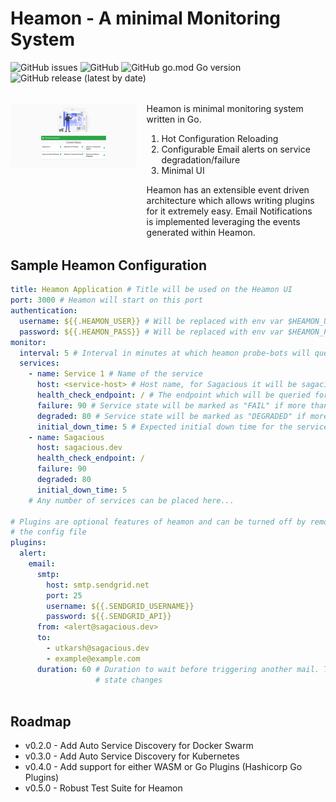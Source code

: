 # Heamon - A minimal Monitoring System

![GitHub issues](https://img.shields.io/github/issues/utkarsh-pro/heamon)
![GitHub](https://img.shields.io/github/license/utkarsh-pro/heamon)
![GitHub go.mod Go version](https://img.shields.io/github/go-mod/go-version/utkarsh-pro/heamon)
![GitHub release (latest by date)](https://img.shields.io/github/v/release/utkarsh-pro/heamon)

<div style="display:flex;margin: 2rem 0">
    <div style="max-width:40%">
        <img src="./docs/images/heamon_ui.png">
    </div>
    <div style="padding:0 1rem;">
        <div>Heamon is minimal monitoring system written in Go.</div>
        <ol>
            <li>Hot Configuration Reloading</li>
            <li>Configurable Email alerts on service degradation/failure</li>
            <li>Minimal UI</li>
        </ol>
        <div>
            Heamon has an extensible event driven architecture which allows writing plugins for it extremely easy. Email Notifications is implemented leveraging the events generated within Heamon.
        </div>
    </div>
</div>

## Sample Heamon Configuration

```yaml
title: Heamon Application # Title will be used on the Heamon UI
port: 3000 # Heamon will start on this port
authentication:
  username: ${{.HEAMON_USER}} # Will be replaced with env var $HEAMON_USER
  password: ${{.HEAMON_PASS}} # Will be replaced with env var $HEAMON_PASS
monitor:
  interval: 5 # Interval in minutes at which heamon probe-bots will query the service
  services:
    - name: Service 1 # Name of the service
      host: <service-host> # Host name, for Sagacious it will be sagacious.dev
      health_check_endpoint: / # The endpoint which will be queried for health check
      failure: 90 # Service state will be marked as "FAIL" if more than 90% requests fails
      degraded: 80 # Service state will be marked as "DEGRADED" if more than 80% requests fail
      initial_down_time: 5 # Expected initial down time for the service. The service will be marked in unknown state for this duration
    - name: Sagacious
      host: sagacious.dev
      health_check_endpoint: /
      failure: 90
      degraded: 80
      initial_down_time: 5
    # Any number of services can be placed here...

# Plugins are optional features of heamon and can be turned off by removing them from the
# the config file
plugins:
  alert:
    email:
      smtp:
        host: smtp.sendgrid.net
        port: 25
        username: ${{.SENDGRID_USERNAME}}
        password: ${{.SENDGRID_API}}
      from: <alert@sagacious.dev>
      to:
        - utkarsh@sagacious.dev
        - example@example.com
      duration: 60 # Duration to wait before triggering another mail. This will not be respected if the application
                   # state changes
      
```

## Roadmap

- v0.2.0 - Add Auto Service Discovery for Docker Swarm
- v0.3.0 - Add Auto Service Discovery for Kubernetes
- v0.4.0 - Add support for either WASM or Go Plugins (Hashicorp Go Plugins)
- v0.5.0 - Robust Test Suite for Heamon